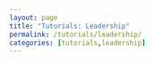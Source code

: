 ```yaml
---
layout: page
title: "Tutorials: Leadership"
permalink: /tutorials/leadership/
categories: [tutorials,leadership]
---
```

